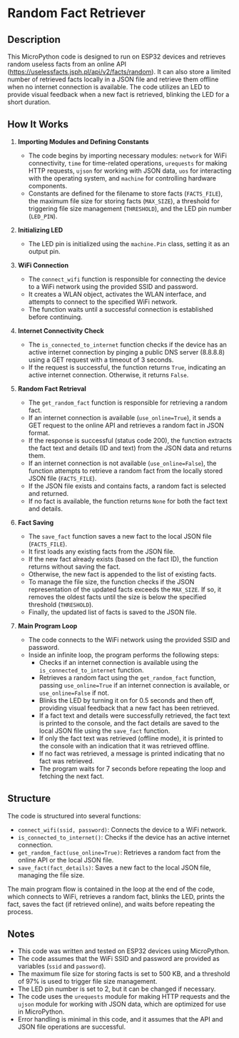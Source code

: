 # Random Fact Retriever

## Description

This MicroPython code is designed to run on ESP32 devices and retrieves random useless facts from an online API (https://uselessfacts.jsph.pl/api/v2/facts/random). It can also store a limited number of retrieved facts locally in a JSON file and retrieve them offline when no internet connection is available. The code utilizes an LED to provide visual feedback when a new fact is retrieved, blinking the LED for a short duration.

## How It Works

1. **Importing Modules and Defining Constants**
   - The code begins by importing necessary modules: `network` for WiFi connectivity, `time` for time-related operations, `urequests` for making HTTP requests, `ujson` for working with JSON data, `uos` for interacting with the operating system, and `machine` for controlling hardware components.
   - Constants are defined for the filename to store facts (`FACTS_FILE`), the maximum file size for storing facts (`MAX_SIZE`), a threshold for triggering file size management (`THRESHOLD`), and the LED pin number (`LED_PIN`).

2. **Initializing LED**
   - The LED pin is initialized using the `machine.Pin` class, setting it as an output pin.

3. **WiFi Connection**
   - The `connect_wifi` function is responsible for connecting the device to a WiFi network using the provided SSID and password.
   - It creates a WLAN object, activates the WLAN interface, and attempts to connect to the specified WiFi network.
   - The function waits until a successful connection is established before continuing.

4. **Internet Connectivity Check**
   - The `is_connected_to_internet` function checks if the device has an active internet connection by pinging a public DNS server (8.8.8.8) using a GET request with a timeout of 3 seconds.
   - If the request is successful, the function returns `True`, indicating an active internet connection. Otherwise, it returns `False`.

5. **Random Fact Retrieval**
   - The `get_random_fact` function is responsible for retrieving a random fact.
   - If an internet connection is available (`use_online=True`), it sends a GET request to the online API and retrieves a random fact in JSON format.
   - If the response is successful (status code 200), the function extracts the fact text and details (ID and text) from the JSON data and returns them.
   - If an internet connection is not available (`use_online=False`), the function attempts to retrieve a random fact from the locally stored JSON file (`FACTS_FILE`).
   - If the JSON file exists and contains facts, a random fact is selected and returned.
   - If no fact is available, the function returns `None` for both the fact text and details.

6. **Fact Saving**
   - The `save_fact` function saves a new fact to the local JSON file (`FACTS_FILE`).
   - It first loads any existing facts from the JSON file.
   - If the new fact already exists (based on the fact ID), the function returns without saving the fact.
   - Otherwise, the new fact is appended to the list of existing facts.
   - To manage the file size, the function checks if the JSON representation of the updated facts exceeds the `MAX_SIZE`. If so, it removes the oldest facts until the size is below the specified threshold (`THRESHOLD`).
   - Finally, the updated list of facts is saved to the JSON file.

7. **Main Program Loop**
   - The code connects to the WiFi network using the provided SSID and password.
   - Inside an infinite loop, the program performs the following steps:
     - Checks if an internet connection is available using the `is_connected_to_internet` function.
     - Retrieves a random fact using the `get_random_fact` function, passing `use_online=True` if an internet connection is available, or `use_online=False` if not.
     - Blinks the LED by turning it on for 0.5 seconds and then off, providing visual feedback that a new fact has been retrieved.
     - If a fact text and details were successfully retrieved, the fact text is printed to the console, and the fact details are saved to the local JSON file using the `save_fact` function.
     - If only the fact text was retrieved (offline mode), it is printed to the console with an indication that it was retrieved offline.
     - If no fact was retrieved, a message is printed indicating that no fact was retrieved.
     - The program waits for 7 seconds before repeating the loop and fetching the next fact.

## Structure

The code is structured into several functions:

- `connect_wifi(ssid, password)`: Connects the device to a WiFi network.
- `is_connected_to_internet()`: Checks if the device has an active internet connection.
- `get_random_fact(use_online=True)`: Retrieves a random fact from the online API or the local JSON file.
- `save_fact(fact_details)`: Saves a new fact to the local JSON file, managing the file size.

The main program flow is contained in the loop at the end of the code, which connects to WiFi, retrieves a random fact, blinks the LED, prints the fact, saves the fact (if retrieved online), and waits before repeating the process.

## Notes

- This code was written and tested on ESP32 devices using MicroPython.
- The code assumes that the WiFi SSID and password are provided as variables (`ssid` and `password`).
- The maximum file size for storing facts is set to 500 KB, and a threshold of 97% is used to trigger file size management.
- The LED pin number is set to 2, but it can be changed if necessary.
- The code uses the `urequests` module for making HTTP requests and the `ujson` module for working with JSON data, which are optimized for use in MicroPython.
- Error handling is minimal in this code, and it assumes that the API and JSON file operations are successful.
